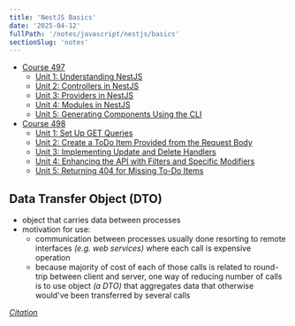 ```yaml
---
title: 'NestJS Basics'
date: '2025-04-12'
fullPath: '/notes/javascript/nestjs/basics'
sectionSlug: 'notes'
---
```


- [Course 497](/notes/javascript/nestjs/basics/course-497)
  - [Unit 1: Understanding NestJS](/notes/javascript/nestjs/basics/course-497/unit-01)
  - [Unit 2: Controllers in NestJS](/notes/javascript/nestjs/basics/course-497/unit-02)
  - [Unit 3: Providers in NestJS](/notes/javascript/nestjs/basics/course-497/unit-03)
  - [Unit 4: Modules in NestJS](/notes/javascript/nestjs/basics/course-497/unit-04)
  - [Unit 5: Generating Components Using the CLI](/notes/javascript/nestjs/basics/course-497/unit-05)
- [Course 498](/notes/javascript/nestjs/basics/course-498)
  - [Unit 1: Set Up GET Queries](/notes/javascript/nestjs/basics/course-498/unit-01)
  - [Unit 2: Create a ToDo Item Provided from the Request Body](/notes/javascript/nestjs/basics/course-498/unit-02)
  - [Unit 3: Implementing Update and Delete Handlers](/notes/javascript/nestjs/basics/course-498/unit-03)
  - [Unit 4: Enhancing the API with Filters and Specific Modifiers](/notes/javascript/nestjs/basics/course-498/unit-04)
  - [Unit 5: Returning 404 for Missing To-Do Items](/notes/javascript/nestjs/basics/course-498/unit-05)

## Data Transfer Object (DTO)

- object that carries data between processes
- motivation for use:
  - communication between processes usually done resorting to remote interfaces _(e.g. web services)_ where each call is expensive operation
  - because majority of cost of each of those calls is related to round-trip between client and server, one way of reducing number of calls is to use object _(a DTO)_ that aggregates data that otherwise would've been transferred by several calls

_[Citation](https://en.wikipedia.org/wiki/Data_transfer_object)_
